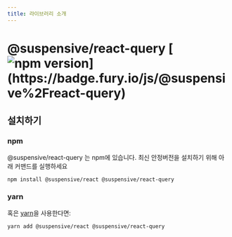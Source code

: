 ```yaml
---
title: 라이브러리 소개
---
```


# @suspensive/react-query [![npm version](https://badge.fury.io/js/@suspensive%2Freact-query.svg?)](https://badge.fury.io/js/@suspensive%2Freact-query)

## 설치하기

### npm

@suspensive/react-query 는 npm에 있습니다. 최신 안정버전을 설치하기 위해 아래 커맨드를 실행하세요

```shell
npm install @suspensive/react @suspensive/react-query
```

### yarn

혹은 <a href="https://classic.yarnpkg.com/en/docs/install/" target="_blank">yarn</a>을 사용한다면:

```shell
yarn add @suspensive/react @suspensive/react-query
```
